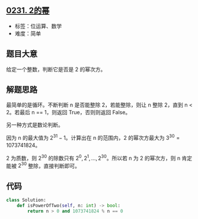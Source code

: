 ## [0231. 2的幂](https://leetcode-cn.com/problems/power-of-two/)

- 标签：位运算、数学
- 难度：简单

## 题目大意

给定一个整数，判断它是否是 2 的幂次方。

## 解题思路

最简单的是循环。不断判断 n 是否能整除 2，若能整除，则让 n 整除 2，直到 n < 2。若最后 n == 1，则返回 True，否则则返回 False。

另一种方式是数论判断。

因为 n 的最大值为 $2^{31}-1$。计算出在 n 的范围内，2 的幂次方最大为 $3^{30} = 1073741824$。

2 为质数，则 $2^{30}$ 的除数只有 $2^0, 2^1, …, 2^{30}$。所以若 n 为 2 的幂次方，则 n 肯定能被 $2^{30}$ 整除，直接判断即可。

## 代码

```Python
class Solution:
    def isPowerOfTwo(self, n: int) -> bool:
        return n > 0 and 1073741824 % n == 0
```

